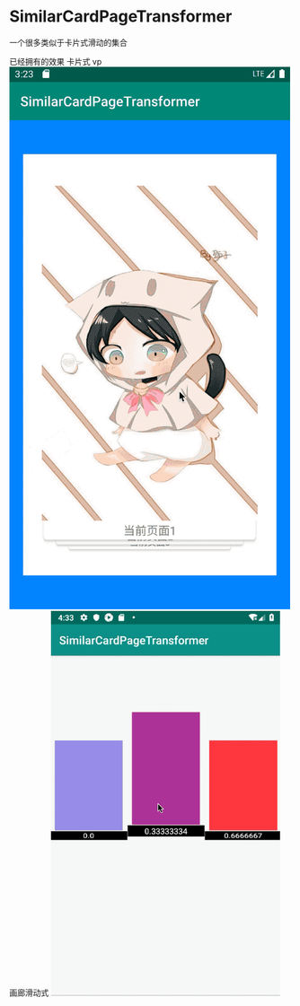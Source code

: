 # SimilarCardPageTransformer

一个很多类似于卡片式滑动的集合

已经拥有的效果
卡片式 vp
![image](https://github.com/MasterSumCloud/SimilarCardPageTransformer/blob/master/mdres/cart_vp_anmi.gif)
画廊滑动式
![image](https://github.com/MasterSumCloud/SimilarCardPageTransformer/blob/master/mdres/gallery_anmi.gif)

